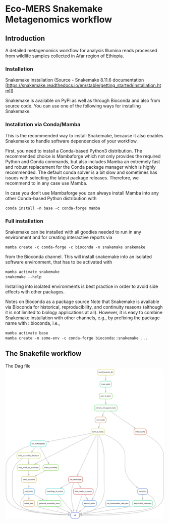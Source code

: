 # Eco-MERS Snakemake Metagenomics workflow

## Introduction
A detailed metagenomics workflow for analysis Illumina reads processed from wildlife samples collected in Afar region of Ethiopia. 


### Installation
Snakemake installation (Source - Snakemake 8.11.6 documentation [https://snakemake.readthedocs.io/en/stable/getting_started/installation.html])

Snakemake is available on PyPi as well as through Bioconda and also from source code. You can use one of the following ways for installing Snakemake.

### Installation via Conda/Mamba
This is the recommended way to install Snakemake, because it also enables Snakemake to handle software dependencies of your workflow.

First, you need to install a Conda-based Python3 distribution. The recommended choice is Mambaforge which not only provides the required Python and Conda commands, but also includes Mamba an extremely fast and robust replacement for the Conda package manager which is highly recommended. The default conda solver is a bit slow and sometimes has issues with selecting the latest package releases. Therefore, we recommend to in any case use Mamba.

In case you don’t use Mambaforge you can always install Mamba into any other Conda-based Python distribution with
```
conda install -n base -c conda-forge mamba
```

### Full installation
Snakemake can be installed with all goodies needed to run in any environment and for creating interactive reports via
```
mamba create -c conda-forge -c bioconda -n snakemake snakemake
```

from the Bioconda channel. This will install snakemake into an isolated software environment, that has to be activated with
```
mamba activate snakemake
snakemake --help
```
Installing into isolated environments is best practice in order to avoid side effects with other packages.

Notes on Bioconda as a package source
Note that Snakemake is available via Bioconda for historical, reproducibility, and continuity reasons (although it is not limited to biology applications at all). However, it is easy to combine Snakemake installation with other channels, e.g., by prefixing the package name with ::bioconda, i.e.,
```
mamba activate base
mamba create -n some-env -c conda-forge bioconda::snakemake ...
```
## The Snakefile workflow

The Dag file
![DAG Image](rulegraph.png)



